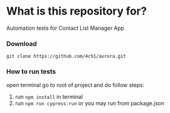 # What is this repository for?
Automation  tests for Contact List Manager App

### Download

``git clone https://github.com/4ch1/aurora.git``
### How to run tests
open terminal go to root of project and  do follow steps:

1) run ``npm install`` in terminal 
2) run ``npm run cypress:run`` or you may run from package.json

